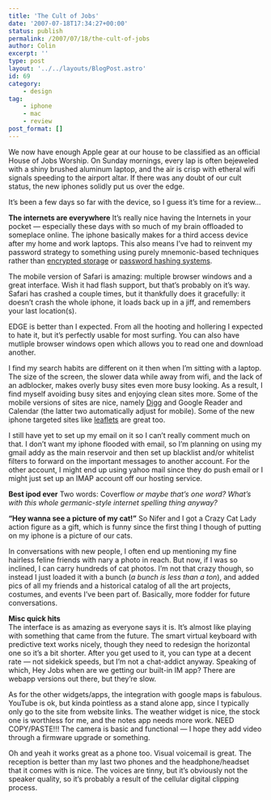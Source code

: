 ```yaml
---
title: 'The Cult of Jobs'
date: '2007-07-18T17:34:27+00:00'
status: publish
permalink: /2007/07/18/the-cult-of-jobs
author: Colin
excerpt: ''
type: post
layout: '../../layouts/BlogPost.astro'
id: 69
category:
    - design
tag:
    - iphone
    - mac
    - review
post_format: []
---
```

We now have enough Apple gear at our house to be classified as an official House of Jobs Worship. On Sunday mornings, every lap is often bejeweled with a shiny brushed aluminum laptop, and the air is crisp with etheral wifi signals speeding to the airport altar. If there was any doubt of our cult status, the new iphones solidly put us over the edge.

It’s been a few days so far with the device, so I guess it’s time for a review…  
  
**The internets are everywhere** It’s really nice having the Internets in your pocket — especially these days with so much of my brain offloaded to someplace online. The iphone basically makes for a third access device after my home and work laptops. This also means I’ve had to reinvent my password strategy to something using purely mnemonic-based techniques rather than [encrypted storage](https://keepass.info/) or [password hashing systems](https://www.pwdhash.com/).

The mobile version of Safari is amazing: multiple browser windows and a great interface. Wish it had flash support, but that’s probably on it’s way. Safari has crashed a couple times, but it thankfully does it gracefully: it doesn’t crash the whole iphone, it loads back up in a jiff, and remembers your last location(s).

EDGE is better than I expected. From all the hooting and hollering I expected to hate it, but it’s perfectly usable for most surfing. You can also have mutliple browser windows open which allows you to read one and download another.

I find my search habits are different on it then when I’m sitting with a laptop. The size of the screen, the slower data while away from wifi, and the lack of an adblocker, makes overly busy sites even more busy looking. As a result, I find myself avoiding busy sites and enjoying clean sites more. Some of the mobile versions of sites are nice, namely [Digg](https://digg.com/iphone) and Google Reader and Calendar (the latter two automatically adjust for mobile). Some of the new iphone targeted sites like [leaflets](https://getleaflets.com/) are great too.

I still have yet to set up my email on it so I can’t really comment much on that. I don’t want my iphone flooded with email, so I’m planning on using my gmail addy as the main reservoir and then set up blacklist and/or whitelist filters to forward on the important messages to another account. For the other account, I might end up using yahoo mail since they do push email or I might just set up an IMAP account off our hosting service.

**Best ipod ever** Two words: Coverflow *or maybe that’s one word? What’s with this whole germanic-style internet spelling thing anyway?*

**“Hey wanna see a picture of my cat!”** So Nifer and I got a Crazy Cat Lady action figure as a gift, which is funny since the first thing I though of putting on my iphone is a picture of our cats.

In conversations with new people, I often end up mentioning my fine hairless feline friends with nary a photo in reach. But now, if I was so inclined, I can carry hundreds of cat photos. I’m not that crazy though, so instead I just loaded it with a bunch (*a bunch is less than a ton*), and added pics of all my friends and a historical catalog of all the art projects, costumes, and events I’ve been part of. Basically, more fodder for future conversations.

**Misc quick hits**  
The interface is as amazing as everyone says it is. It’s almost like playing with something that came from the future. The smart virtual keyboard with predictive text works nicely, though they need to redesign the horizontal one so it’s a bit shorter. After you get used to it, you can type at a decent rate — not sidekick speeds, but I’m not a chat-addict anyway. Speaking of which, Hey Jobs when are we getting our built-in IM app? There are webapp versions out there, but they’re slow.

As for the other widgets/apps, the integration with google maps is fabulous. YouTube is ok, but kinda pointless as a stand alone app, since I typically only go to the site from website links. The weather widget is nice, the stock one is worthless for me, and the notes app needs more work. NEED COPY/PASTE!!! The camera is basic and functional — I hope they add video through a firmware upgrade or something.

Oh and yeah it works great as a phone too. Visual voicemail is great. The reception is better than my last two phones and the headphone/headset that it comes with is nice. The voices are tinny, but it’s obviously not the speaker quality, so it’s probably a result of the cellular digital clipping process.